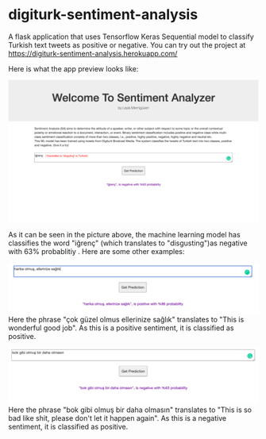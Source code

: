 # digiturk-sentiment-analysis
A flask application that uses Tensorflow Keras Sequential model to classify Turkish text tweets as positive or negative.
You can try out the project at https://digiturk-sentiment-analysis.herokuapp.com/ 

Here is what the app preview looks like: 

![](images/image1.png)

As it can be seen in the picture above, the machine learning model has classifies the word "iğrenç" (which translates to "disgusting")as negative with 63% probablitiy . Here are some other examples:

![Example 1 --> Positive](images/image2.png)
Here the phrase "çok güzel olmus ellerinize sağlık" translates to "This is wonderful good job". As this is a positive sentiment, it is classified as positive. 

![Example 3 --> Negative ](images/image4.png)
Here the phrase "bok gibi olmuş bir daha olmasın" translates to "This is so bad like shit, please don't let it happen again".  As this is a negative sentiment, it is classified as positive. 




